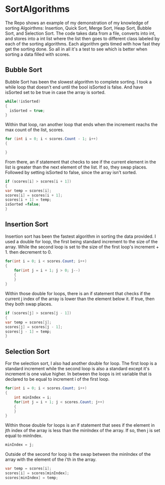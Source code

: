 # SortAlgorithms
The Repo shows an example of my demonstration of my knowledge of sorting Algoirthms: Insertion, Quick Sort, Merge Sort, Heap Sort, Bubble Sort, and Selection Sort.
The code takes data from a file, converts into int, and stores into a int list where the list then goes to different class labeled by each of the sorting algorithms.
Each algorithm gets timed with how fast they get the sorting done. So all in all it's a test to see which is better when sorting a data filled with scores.

## Bubble Sort
Bubble Sort has been the slowest algorithm to complete sorting. I took a while loop that doesn't end until the bool isSorted is false. And have isSorted set to be true
in case the array is sorted.
```C#
while(!isSorted)
{
  isSorted = true;
}
```
Within that loop, ran another loop that ends when the increment reachs the max count of the list, scores.
```C#
for (int i = 0; i < scores.Count - 1; i++)
{

}
```
From there, an if statement that checks to see if the current element in the list is greater than the next element of the list. If so, they swap places. Followed by 
setting isSorted to false, since the array isn't sorted.
```C#
if (scores[i] > scores[i + 1])
{
var temp = scores[i];
scores[i] = scores[i + 1];
scores[i + 1] = temp;
isSorted =false;
}
```

## Insertion Sort
Insertion sort has been the fastest algorithm in sorting the data provided. I used a double for loop, the first being standard increment to the size of the array.
While the second loop is set to the size of the first loop's increment + 1. then decrement to 0.
```C#
for(int i = 0; i < scores.Count; i++)
{
    for(int j = i + 1; j > 0; j--)
    {
    }
}
```
Within those double for loops, there is an if statement that checks if the current j index of the array is lower than the element below it. If true, then they
both swap places.
```C#
if (scores[j] > scores[j - 1])
{
var temp = scores[j];
scores[j] = scores[j - 1];
scores[j - 1] = temp;
}
```

## Selection Sort
For the selection sort, I also had another double for loop. The first loop is a standard increment while the second loop is also a standard except it's increment
is one value higher. In between the loops is int variable that is declared to be equal to increment i of the first loop.
```C#
for(int i = 0; i < scores.Count; i++)
{
    int minIndex = i;
    for(int j = i + 1; j < scores.Count; j++)
    {
    }
}
```
Within those double for loops is an if statement that sees if the element in jth index of the array is less than the minIndex of the array. If so, then j is
set equal to minIndex.
```C#
minIndex = j;
```
Outside of the second for loop is the swap between the minIndex of the array with the element of the i'th in the array.
```C#
var temp = scores[i];
scores[i] = scores[minIndex];
scores[minIndex] = temp;
```

